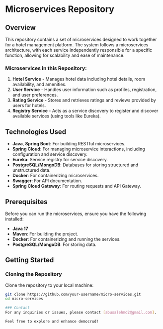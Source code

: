 # Microservices Repository

## Overview
This repository contains a set of microservices designed to work together for a hotel management platform. The system follows a microservices architecture, with each service independently responsible for a specific function, allowing for scalability and ease of maintenance.

### Microservices in this Repository:
1. **Hotel Service** - Manages hotel data including hotel details, room availability, and amenities.
2. **User Service** - Handles user information such as profiles, registration, and user preferences.
3. **Rating Service** - Stores and retrieves ratings and reviews provided by users for hotels.
4. **Registry Service** - Acts as a service discovery to register and discover available services (using tools like Eureka).

## Technologies Used
- **Java**, **Spring Boot**: For building RESTful microservices.
- **Spring Cloud**: For managing microservice interactions, including configuration and service discovery.
- **Eureka**: Service registry for service discovery.
- **PostgreSQL/MongoDB**: Databases for storing structured and unstructured data.
- **Docker**: For containerizing microservices.
- **Swagger**: For API documentation.
- **Spring Cloud Gateway**: For routing requests and API Gateway.

## Prerequisites
Before you can run the microservices, ensure you have the following installed:
- **Java 17**
- **Maven**: For building the project.
- **Docker**: For containerizing and running the services.
- **PostgreSQL/MongoDB**: For storing data.

## Getting Started

### Cloning the Repository
Clone the repository to your local machine:

```sh
git clone https://github.com/your-username/micro-services.git
cd micro-services

### Contact
For any inquiries or issues, please contact [abusalehmd2@gmail.com].

Feel free to explore and enhance democrud!

